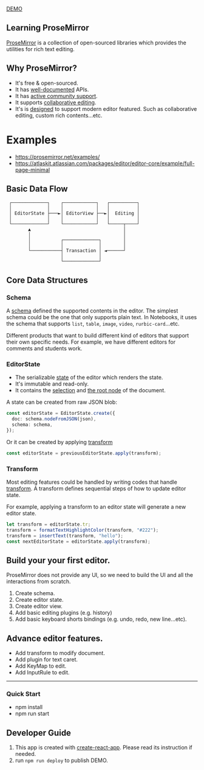 [DEMO](https://hedgerwang.github.io/learn-prosemirror-typescript-react-app/build/index.html)

## Learning ProseMirror

[ProseMirror](https://prosemirror.net/) is a collection of open-sourced libraries which provides the utilities for rich text editing.

## Why ProseMirror?

- It's free & open-sourced.
- It has [well-documented](https://prosemirror.net/docs/guide/#doc) APIs.
- It has [active community support](https://discuss.prosemirror.net/).
- It supports [collaborative editing](https://prosemirror.net/docs/guide/#collab).
- It's is [designed](https://marijnhaverbeke.nl/blog/prosemirror-1.html) to support modern editor featured. Such as collaborative editing, custom rich contents...etc.

# Examples

- https://prosemirror.net/examples/
- https://atlaskit.atlassian.com/packages/editor/editor-core/example/full-page-minimal

## Basic Data Flow

```
 ┌─────────────┐    ┌────────────┐   ┌──────────┐
 │             │    │            │   │          │
 │ EditorState ├───►│ EditorView ├──►│  Editing │
 │             │    │            │   │          │
 └─────────────┘    └────────────┘   └─────┬────┘
        ▲                                  │
        │                                  │
        │           ┌─────────────┐        │
        │           │             │        │
        └───────────┤ Transaction │ ◄──────┘
                    │             │
                    └─────────────┘
```

## Core Data Structures

### Schema

A [schema](https://prosemirror.net/docs/guide/#schema) defined the supported contents in the editor. The simplest schema could be the one that only supports plain text. In Notebooks, it uses the schema that supports `list`, `table`, `image`, `video`, `rurbic-card`...etc.

Different products that want to build different kind of editors that support their own specific needs. For example, we have different editors for comments and students work.

### EditorState

- The serializable [state](https://prosemirror.net/docs/ref/#state.EditorState) of the editor which renders the state.
- It's immutable and read-only.
- It contains the [selection](https://prosemirror.net/docs/ref/#state.EditorState.selection) and [the root node](https://prosemirror.net/docs/ref/#model.Node) of the document.

A state can be created from raw JSON blob:

```typescript
const editorState = EditorState.create({
  doc: schema.nodeFromJSON(json),
  schema: schema,
});
```

Or it can be created by applying [transform](https://prosemirror.net/docs/guide/#transform)

```typescript
const editorState = previousEditorState.apply(transform);
```

### Transform

Most editing features could be handled by writing codes that handle [transform](https://prosemirror.net/docs/guide/#transform). A transform defines sequential steps of how to update editor state.

For example, applying a transform to an editor state will generate a new editor state.

```typescript
let transform = editorState.tr;
transform = formatTextHighlightColor(transform, "#222");
transform = insertText(transform, "hello");
const nextEditorState = editorState.apply(transform);
```

## Build your your first editor.

ProseMirror does not provide any UI, so we need to build the UI and all the interactions from scratch.

1. Create schema.
2. Create editor state.
3. Create editor view.
4. Add basic editing plugins (e.g. history)
5. Add basic keyboard shorts bindings (e.g. undo, redo, new line...etc).

## Advance editor features.

- Add transform to modify document.
- Add plugin for text caret.
- Add KeyMap to edit.
- Add InputRule to edit.

---

### Quick Start

- npm install
- npm run start

## Developer Guide

1. This app is created with [create-react-app](https://github.com/facebook/create-react-app). Please read its instruction if needed.
2. run `npm run deploy` to publish DEMO.
